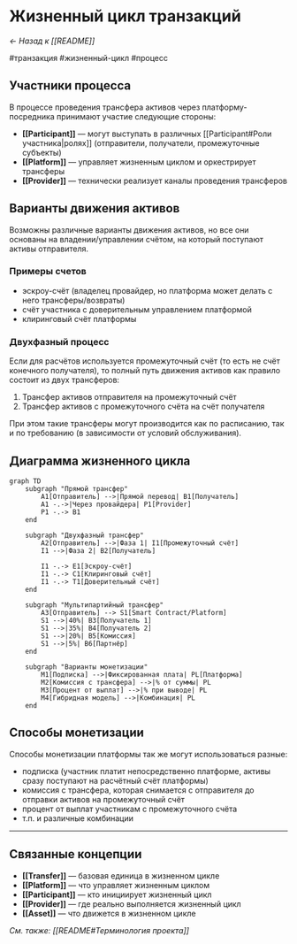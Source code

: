 # Жизненный цикл транзакций

*← Назад к [[README]]*

#транзакция #жизненный-цикл #процесс

## Участники процесса

В процессе проведения трансфера активов через платформу-посредника принимают участие следующие стороны:
- **[[Participant]]** — могут выступать в различных [[Participant#Роли участника|ролях]] (отправители, получатели, промежуточные субъекты)
- **[[Platform]]** — управляет жизненным циклом и оркестрирует трансферы
- **[[Provider]]** — технически реализует каналы проведения трансферов

## Варианты движения активов

Возможны различные варианты движения активов, но все они основаны на владении/управлении счётом, на который поступают активы отправителя. 

### Примеры счетов
- эскроу-счёт (владелец провайдер, но платформа может делать с него трансферы/возвраты)
- счёт участника с доверительным управлением платформой
- клиринговый счёт платформы

### Двухфазный процесс

Если для расчётов используется промежуточный счёт (то есть не счёт конечного получателя), то полный путь движения активов как правило состоит из двух трансферов:
1. Трансфер активов отправителя на промежуточный счёт
2. Трансфер активов с промежуточного счёта на счёт получателя

При этом такие трансферы могут производится как по расписанию, так и по требованию (в зависимости от условий обслуживания).

## Диаграмма жизненного цикла

```mermaid
graph TD
    subgraph "Прямой трансфер"
        A1[Отправитель] -->|Прямой перевод| B1[Получатель]
        A1 -.->|Через провайдера| P1[Provider]
        P1 -.-> B1
    end
    
    subgraph "Двухфазный трансфер"
        A2[Отправитель] -->|Фаза 1| I1[Промежуточный счёт]
        I1 -->|Фаза 2| B2[Получатель]
        
        I1 -.-> E1[Эскроу-счёт]
        I1 -.-> C1[Клиринговый счёт]
        I1 -.-> T1[Доверительный счёт]
    end
    
    subgraph "Мультипартийный трансфер"
        A3[Отправитель] --> S1[Smart Contract/Platform]
        S1 -->|40%| B3[Получатель 1]
        S1 -->|35%| B4[Получатель 2]  
        S1 -->|20%| B5[Комиссия]
        S1 -->|5%| B6[Партнёр]
    end
    
    subgraph "Варианты монетизации"
        M1[Подписка] -->|Фиксированная плата| PL[Платформа]
        M2[Комиссия с трансфера] -->|% от суммы| PL
        M3[Процент от выплат] -->|% при выводе| PL
        M4[Гибридная модель] -->|Комбинация| PL
    end
```

## Способы монетизации

Способы монетизации платформы так же могут использоваться разные:
- подписка (участник платит непосредственно платформе, активы сразу поступают на расчётный счёт платформы)
- комиссия с трансфера, которая снимается с отправителя до отправки активов на промежуточный счёт
- процент от выплат участникам с промежуточного счёта
- т.п. и различные комбинации

---

## Связанные концепции

- **[[Transfer]]** — базовая единица в жизненном цикле
- **[[Platform]]** — что управляет жизненным циклом
- **[[Participant]]** — кто инициирует жизненный цикл
- **[[Provider]]** — где реально выполняется жизненный цикл
- **[[Asset]]** — что движется в жизненном цикле

*См. также: [[README#Терминология проекта]]*
